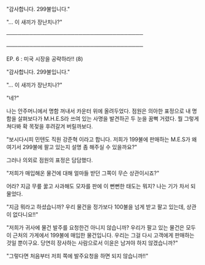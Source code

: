 "감사합니다. 299불입니다."

"... 이 새끼가 장난치나?"

────────────────────────────────────

────────────────────────────────────

EP. 6 : 미국 시장을 공략하라!! (8)

"감사합니다. 299불입니다."

"... 이 새끼가 장난치나?"

"네?"

나는 안주머니에서 명함 꺼내서 카운터 위에 올려두었다. 점원은 의아한 표정으로 내 명함을 살펴보다가 M.H.E.S라 쓰여 있는 사명을 발견하곤 두 눈을 꿈뻑 거렸다. 뭘 그렇게 쳐다봐 확 목젖을 후려갈겨 버릴까보다.

"보시다시피 민텐도 직원 강준혁 이라고 합니다. 저희가 199불에 판매하는 M.E.S가 왜 여기서 299불에 팔고 있는지 설명 좀 해주실 수 있을까요?"

그러나 의외로 점원의 표정은 담담했다.

"저희가 매입해온 물건에 대해 얼마들 받던 그쪽이 무슨 상관이시죠?"

어라? 지금 무릎 꿇고 사과해도 모자를 판에 이 뻔뻔한 태도는 뭐지? 나는 기가 차서 되물었다.

"지금 뭐라고 하셨습니까? 우리 물건을 정가보다 100불을 넘게 받고 팔고 있는데, 상관이 없다니요!!"

"저희가 귀사에 물건 발주를 요청한건 아니지 않습니까? 우리가 팔고 있는 물건은 모두 이 근처의 가게에서 199불에 매입한 물건입니다. 우리는 그걸 다시 고객에게 판매하는 것일 뿐이구요. 당연히 장사하는 사람으로서 이윤은 남겨야 하지 않겠습니까?"

"그렇다면 처음부터 저희 쪽에 발주요청을 하면 되지 않습니까!!"